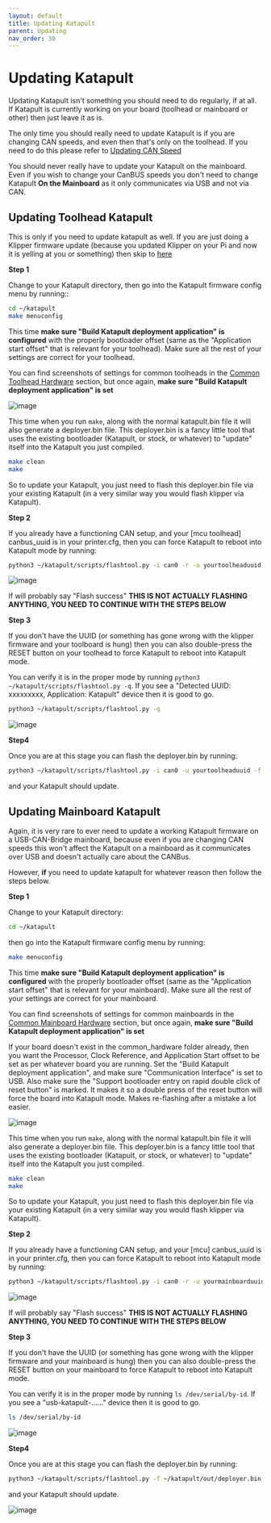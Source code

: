 ```yaml
---
layout: default  
title: Updating Katapult
parent: Updating
nav_order: 30
---
```

# Updating Katapult

Updating Katapult isn't something you should need to do regularly, if at all. If Katapult is currently working on your board (toolhead or mainboard or other) then just leave it as is.

The only time you should really need to update Katapult is if you are changing CAN speeds, and even then that's only on the toolhead. If you need to do this please refer to [Updating CAN Speed](./updating_can_speed.md)

You should never really have to update your Katapult on the mainboard. Even if you wish to change your CanBUS speeds you don't need to change Katapult **On the Mainboard** as it only communicates via USB and not via CAN.

## Updating Toolhead Katapult

This is only if you need to update katapult as well. If you are just doing a Klipper firmware update (because you updated Klipper on your Pi and now it is yelling at you or something) then skip to [here](#updating-toolhead-klipper)

**Step 1**

Change to your Katapult directory, then go into the Katapult firmware config menu by running::
```bash
cd ~/katapult
make menuconfig
```

This time **make sure "Build Katapult deployment application" is configured** with the properly bootloader offset (same as the "Application start offset" that is relevant for your toolhead). Make sure all the rest of your settings are correct for your toolhead.

You can find screenshots of settings for common toolheads in the [Common Toolhead Hardware](./toolhead_flashing/common_hardware) section, but once again, **make sure "Build Katapult deployment application" is set**

![image](https://github.com/Esoterical/voron_canbus/assets/124253477/e0482b4c-7a6b-4b6d-94bd-76e50a917f66)


This time when you run `make`, along with the normal katapult.bin file it will also generate a deployer.bin file. This deployer.bin is a fancy little tool that uses the existing bootloader (Katapult, or stock, or whatever) to "update" itself into the Katapult you just compiled.
```bash
make clean
make
```

So to update your Katapult, you just need to flash this deployer.bin file via your existing Katapult (in a very similar way you would flash klipper via Katapult).

**Step 2**

If you already have a functioning CAN setup, and your [mcu toolhead] canbus_uuid is in your printer.cfg, then you can force Katapult to reboot into Katapult mode by running:

```bash
python3 ~/katapult/scripts/flashtool.py -i can0 -r -u yourtoolheaduuid
```

![image](https://github.com/Esoterical/voron_canbus/assets/124253477/eda51419-6ab4-49c5-9c33-a581b08d085c)

If will probably say "Flash success" 
**THIS IS NOT ACTUALLY FLASHING ANYTHING, YOU NEED TO CONTINUE WITH THE STEPS BELOW**

**Step 3**

If you don't have the UUID (or something has gone wrong with the klipper firmware and your toolboard is hung) then you can also double-press the RESET button on your toolhead to force Katapult to reboot into Katapult mode.

You can verify it is in the proper mode by running `python3 ~/katapult/scripts/flashtool.py -q`. If you see a "Detected UUID: xxxxxxxxx, Application: Katapult" device then it is good to go.
```bash
python3 ~/katapult/scripts/flashtool.py -q
```

![image](https://github.com/Esoterical/voron_canbus/assets/124253477/ff9dcbb3-0456-4d87-8091-41d5d6050c02)

**Step4**

Once you are at this stage you can flash the deployer.bin by running:

```bash
python3 ~/katapult/scripts/flashtool.py -i can0 -u yourtoolheaduuid -f ~/katapult/out/deployer.bin
```

and your Katapult should update.

## Updating Mainboard Katapult

Again, it is very rare to ever need to update a working Katapult firmware on a USB-CAN-Bridge mainboard, because even if you are changing CAN speeds this won't affect the Katapult on a mainboard as it communicates over USB and doesn't actually care about the CANBus.

However, **if** you need to update katapult for whatever reason then follow the steps below.

**Step 1**

Change to your Katapult directory:
```bash
cd ~/katapult
```
then go into the Katapult firmware config menu by running:
```bash
make menuconfig
```

This time **make sure "Build Katapult deployment application" is configured** with the properly bootloader offset (same as the "Application start offset" that is relevant for your mainboard). Make sure all the rest of your settings are correct for your mainboard.

You can find screenshots of settings for common mainboards in the [Common Mainboard Hardware](./mainboard_flashing/common_hardware) section, but once again, **make sure "Build Katapult deployment application" is set**

If your board doesn't exist in the common_hardware folder already, then you want the Processor, Clock Reference, and Application Start offset to be set as per whatever board you are running. Set the "Build Katapult deployment application", and make sure "Communication Interface" is set to USB. Also make sure the "Support bootloader entry on rapid double click of reset button" is marked. It makes it so a double press of the reset button will force the board into Katapult mode. Makes re-flashing after a mistake a lot easier.

![image](https://github.com/Esoterical/voron_canbus/assets/124253477/7726b137-0079-4191-bd22-1b084345809f)

This time when you run `make`, along with the normal katapult.bin file it will also generate a deployer.bin file. This deployer.bin is a fancy little tool that uses the existing bootloader (Katapult, or stock, or whatever) to "update" itself into the Katapult you just compiled.
```bash
make clean
make
```
So to update your Katapult, you just need to flash this deployer.bin file via your existing Katapult (in a very similar way you would flash klipper via Katapult).

**Step 2**

If you already have a functioning CAN setup, and your [mcu] canbus_uuid is in your printer.cfg, then you can force Katapult to reboot into Katapult mode by running:

```bash
python3 ~/katapult/scripts/flashtool.py -i can0 -r -u yourmainboarduuid
```

![image](https://github.com/Esoterical/voron_canbus/assets/124253477/eda51419-6ab4-49c5-9c33-a581b08d085c)

If will probably say "Flash success" **THIS IS NOT ACTUALLY FLASHING ANYTHING, YOU NEED TO CONTINUE WITH THE STEPS BELOW**

**Step 3**

If you don't have the UUID (or something has gone wrong with the klipper firmware and your mainboard is hung) then you can also double-press the RESET button on your mainboard to force Katapult to reboot into Katapult mode.

You can verify it is in the proper mode by running `ls /dev/serial/by-id`. If you see a "usb-katapult-......" device then it is good to go.
```bash
ls /dev/serial/by-id
```

![image](https://github.com/Esoterical/voron_canbus/assets/124253477/1e9f0f7c-ada3-490b-bd62-bde25b67c362)

**Step4**

Once you are at this stage you can flash the deployer.bin by running:

```bash
python3 ~/katapult/scripts/flashtool.py -f ~/katapult/out/deployer.bin -d /dev/serial/by-id/usb-katapult_your_mainboard_usb_id
```

and your Katapult should update.

![image](https://github.com/Esoterical/voron_canbus/assets/124253477/aa644018-861e-473c-83f9-4f2a423aa44b)


